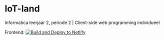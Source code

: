 # IoT-land

Informatica leerjaar 2, periode 2 | Client-side web programming individueel

Frontend:
[![Build and Deploy to Netlify](https://github.com/chefKold/IoT-land/actions/workflows/main.yml/badge.svg?branch=main)](https://github.com/chefKold/IoT-land/actions/workflows/main.yml)

